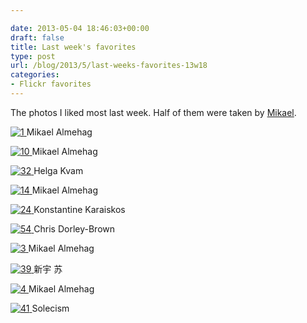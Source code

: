 ```yaml
---

date: 2013-05-04 18:46:03+00:00
draft: false
title: Last week's favorites
type: post
url: /blog/2013/5/last-weeks-favorites-13w18
categories:
- Flickr favorites
---
```


The photos I liked most last week. Half of them were taken by [Mikael](http://www.flickr.com/photos/mlag).

[![1](http://farm4.staticflickr.com/3553/3382936707_ecec1ef159.jpg)
](http://www.flickr.com/photos/22683941@N08/3382936707)
Mikael Almehag





[![10](http://farm8.staticflickr.com/7133/7022361861_761aeaa37e_b.jpg)
](http://www.flickr.com/photos/22683941@N08/7022361861)
Mikael Almehag





[![32](http://farm9.staticflickr.com/8136/8699363682_70c9309dcf_b.jpg)
](http://www.flickr.com/photos/42723019@N00/8699363682)
Helga Kvam





[![14](http://farm9.staticflickr.com/8100/8583407980_3c5d5c5581_b.jpg)
](http://www.flickr.com/photos/22683941@N08/8583407980)
Mikael Almehag





[![24](http://farm9.staticflickr.com/8405/8702179694_488aa04c9a_b.jpg)
](http://www.flickr.com/photos/42245203@N08/8702179694)
Konstantine Karaiskos





[![54](http://farm9.staticflickr.com/8052/8089550393_ef2eb93f8d_b.jpg)
](http://www.flickr.com/photos/34274565@N05/8089550393)
Chris Dorley-Brown





[![3](http://farm5.staticflickr.com/4073/4797781884_f6e07d12c0_b.jpg)
](http://www.flickr.com/photos/22683941@N08/4797781884)
Mikael Almehag





[![39](http://farm9.staticflickr.com/8415/8698320360_a46ff68fa2_b.jpg)
](http://www.flickr.com/photos/36638309@N00/8698320360)
新宇 苏





[![4](http://farm5.staticflickr.com/4073/4802066582_f049707257_b.jpg)
](http://www.flickr.com/photos/22683941@N08/4802066582)
Mikael Almehag





[![41](http://farm9.staticflickr.com/8263/8689842085_dde144eb5d_b.jpg)
](http://www.flickr.com/photos/73642979@N00/8689842085)
Solecism
